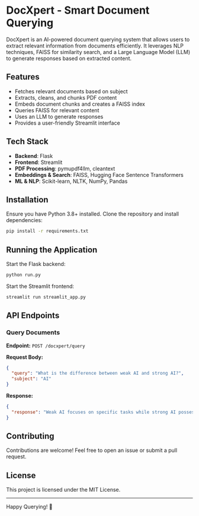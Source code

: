 # DocXpert - Smart Document Querying

DocXpert is an AI-powered document querying system that allows users to extract relevant information from documents efficiently. It leverages NLP techniques, FAISS for similarity search, and a Large Language Model (LLM) to generate responses based on extracted content.

## Features

- Fetches relevant documents based on subject
- Extracts, cleans, and chunks PDF content
- Embeds document chunks and creates a FAISS index
- Queries FAISS for relevant content
- Uses an LLM to generate responses
- Provides a user-friendly Streamlit interface

## Tech Stack

- **Backend**: Flask
- **Frontend**: Streamlit
- **PDF Processing**: pymupdf4llm, cleantext
- **Embeddings & Search**: FAISS, Hugging Face Sentence Transformers
- **ML & NLP**: Scikit-learn, NLTK, NumPy, Pandas

## Installation

Ensure you have Python 3.8+ installed. Clone the repository and install dependencies:

```sh
pip install -r requirements.txt
```

## Running the Application

Start the Flask backend:

```sh
python run.py
```

Start the Streamlit frontend:

```sh
streamlit run streamlit_app.py
```

## API Endpoints

### Query Documents

**Endpoint:** `POST /docxpert/query`

**Request Body:**

```json
{
  "query": "What is the difference between weak AI and strong AI?",
  "subject": "AI"
}
```

**Response:**

```json
{
  "response": "Weak AI focuses on specific tasks while strong AI possesses general intelligence."
}
```

## Contributing

Contributions are welcome! Feel free to open an issue or submit a pull request.

## License

This project is licensed under the MIT License.

---

Happy Querying! 🚀

